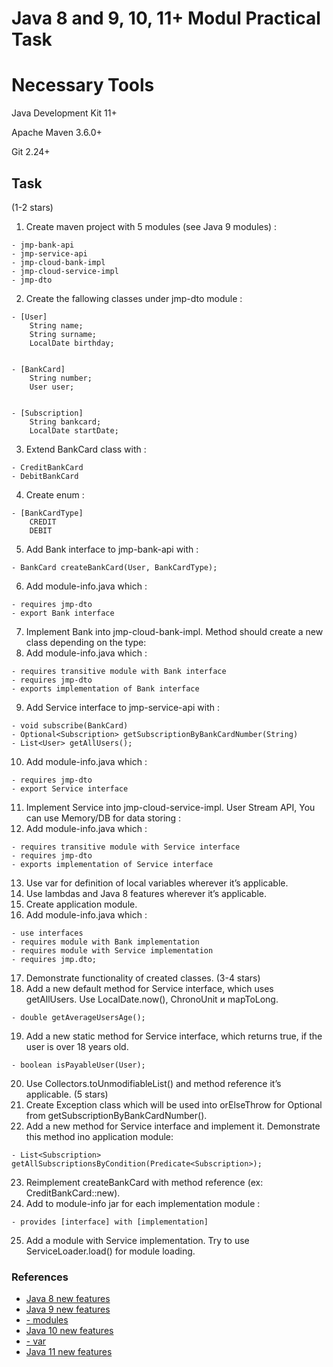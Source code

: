 # Java 8 and 9, 10, 11+ Modul Practical Task

# Necessary Tools

Java Development Kit 11+

Apache Maven 3.6.0+

Git 2.24+

## Task
(1-2 stars)

1. Create maven project with 5 modules (see Java 9 modules) :

```
- jmp-bank-api
- jmp-service-api
- jmp-cloud-bank-impl
- jmp-cloud-service-impl
- jmp-dto
```

2. Create the fallowing classes under jmp-dto module :

```
- [User]
    String name;
    String surname;
    LocalDate birthday;


- [BankCard]
    String number;
    User user;


- [Subscription]
    String bankcard;
    LocalDate startDate;
```

3. Extend BankCard class with :

```
- CreditBankCard
- DebitBankCard
```

4. Create enum :

```
- [BankCardType]
    CREDIT
    DEBIT
```

5. Add Bank interface to jmp-bank-api with :

```
- BankCard createBankCard(User, BankCardType);
```

6. Add module-info.java which :

```
- requires jmp-dto
- export Bank interface
```

7. Implement Bank into jmp-cloud-bank-impl. Method should create a new class depending on the type:
8. Add module-info.java which :

```
- requires transitive module with Bank interface
- requires jmp-dto
- exports implementation of Bank interface
```

9. Add Service interface to jmp-service-api with :

```
- void subscribe(BankCard)
- Optional<Subscription> getSubscriptionByBankCardNumber(String)
- List<User> getAllUsers();
```

10. Add module-info.java which :

```
- requires jmp-dto
- export Service interface
```

11. Implement Service into jmp-cloud-service-impl. User Stream API, You can use Memory/DB for data storing :
12. Add module-info.java which :

```
- requires transitive module with Service interface
- requires jmp-dto
- exports implementation of Service interface
```

13. Use var for definition of local variables wherever it’s applicable.
14. Use lambdas and Java 8 features wherever it’s applicable.
15. Create application module.
16. Add module-info.java which :

```
- use interfaces
- requires module with Bank implementation
- requires module with Service implementation
- requires jmp.dto;
```

17. Demonstrate functionality of created classes.
    (3-4 stars)
18. Add a new default method for Service interface, which uses getAllUsers. Use LocalDate.now(), ChronoUnit и mapToLong.

```
- double getAverageUsersAge();
```

19. Add a new static method for Service interface, which returns true, if the user is over 18 years old.

```
- boolean isPayableUser(User);
```

20. Use Collectors.toUnmodifiableList() and method reference it’s applicable.
    (5 stars)
21. Create Exception class which will be used into orElseThrow for Optional from getSubscriptionByBankCardNumber().
22. Add a new method for Service interface and implement it. Demonstrate this method ino application module:

```
- List<Subscription> getAllSubscriptionsByCondition(Predicate<Subscription>);
```

23. Reimplement createBankCard with method reference (ex: CreditBankCard::new).
24. Add to module-info jar for each implementation module :

```
- provides [interface] with [implementation]
```

25. Add a module with Service implementation. Try to use ServiceLoader.load() for module loading.

### References

* [Java 8 new features](https://www.journaldev.com/2389/java-8-features-with-examples)
* [Java 9 new features](https://www.journaldev.com/13121/java-9-features-with-examples)
* [- modules](https://www.baeldung.com/java-9-modularity)
* [Java 10 new features](https://www.journaldev.com/20395/java-10-features)
* [- var](https://dzone.com/articles/var-work-in-progress)
* [Java 11 new features](https://www.journaldev.com/24601/java-11-features)

